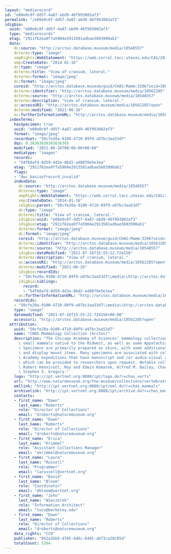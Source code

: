 ```yaml
---
layout: "mediarecord"
id: "e08e0c0f-dd5f-4a87-abd9-46f993802af3"
permalink: "/e08e0c0f-dd5f-4a87-abd9-46f993802af3"
idigbio:
  uuid: "e08e0c0f-dd5f-4a87-abd9-46f993802af3"
  type: "mediarecords"
  etag: "2911f62ea9f7a5904e2913501adbae5603990ab1"
  data:
    dc:source: "http://arctos.database.museum/media/10548557"
    dcterms:type: "image"
    xmpRights:WebStatement: "https://web.corral.tacc.utexas.edu/CAS/20161217-02/jpg/chas_mamm_3296.8.jpg"
    xmp:CreateDate: "2014-01-16"
    dc:type: "image"
    dcterms:title: "View of cranium, lateral."
    dcterms:format: "image/jpeg"
    dc:format: "image/jpeg"
    coreid: "http://arctos.database.museum/guid/CHAS:Mamm:3296?seid=3088349"
    dcterms:identifier: "http://arctos.database.museum/media/10562285"
    dcterms:source: "http://arctos.database.museum/media/10548557"
    dcterms:description: "View of cranium, lateral."
    ac:accessURI: "http://arctos.database.museum/media/10562285?open"
    dcterms:modified: "2021-06-26"
    ac:furtherInformationURL: "http://arctos.database.museum/media/10562285"
  indexTerms:
    hasSpecimen: true
    uuid: "e08e0c0f-dd5f-4a87-abd9-46f993802af3"
    format: "image/jpeg"
    recordset: "50cfe20a-9100-4710-89f9-a97bc3aa53d7"
    dqs: 0.36363636363636365
    modified: "2021-06-26T00:00:00+00:00"
    mediatype: "images"
    records:
    - "54f68afd-8d59-4d3a-86d2-ad8070e5e1ea"
    etag: "2911f62ea9f7a5904e2913501adbae5603990ab1"
    flags:
    - "dwc_basisofrecord_invalid"
    indexData:
      dc:source: "http://arctos.database.museum/media/10548557"
      dcterms:type: "image"
      xmpRights:WebStatement: "https://web.corral.tacc.utexas.edu/CAS/20161217-02/jpg/chas_mamm_3296.8.jpg"
      xmp:CreateDate: "2014-01-16"
      idigbio:parent: "50cfe20a-9100-4710-89f9-a97bc3aa53d7"
      dc:type: "image"
      dcterms:title: "View of cranium, lateral."
      idigbio:uuid: "e08e0c0f-dd5f-4a87-abd9-46f993802af3"
      idigbio:etag: "2911f62ea9f7a5904e2913501adbae5603990ab1"
      dcterms:format: "image/jpeg"
      dc:format: "image/jpeg"
      coreid: "http://arctos.database.museum/guid/CHAS:Mamm:3296?seid=3088349"
      dcterms:identifier: "http://arctos.database.museum/media/10562285"
      dcterms:source: "http://arctos.database.museum/media/10548557"
      idigbio:dateModified: "2021-07-16T15:55:22.724156"
      dcterms:description: "View of cranium, lateral."
      ac:accessURI: "http://arctos.database.museum/media/10562285?open"
      dcterms:modified: "2021-06-26"
      idigbio:recordIds:
      - "50cfe20a-9100-4710-89f9-a97bc3aa53d7\\media\\http://arctos.database.museum/media/10562285"
      idigbio:siblings:
        record:
        - "54f68afd-8d59-4d3a-86d2-ad8070e5e1ea"
      ac:furtherInformationURL: "http://arctos.database.museum/media/10562285"
    recordids:
    - "50cfe20a-9100-4710-89f9-a97bc3aa53d7\\media\\http://arctos.database.museum/media/10562285"
    type: "image"
    datemodified: "2021-07-16T15:55:22.724156+00:00"
    accessuri: "http://arctos.database.museum/media/10562285?open"
  attribution:
    uuid: "50cfe20a-9100-4710-89f9-a97bc3aa53d7"
    name: "CHAS Mammalogy Collection (Arctos)"
    description: "The Chicago Academy of Sciences’ mammalogy collection contains mostly\
      \ small mammals native to the Midwest, as well as some Appalachian species.\
      \ Specimens are primarily prepared as skins, with some additional osteological\
      \ and display mount items. Many specimens are associated with collectors or\
      \ Academy expeditions that have manuscript and /or audio-visual archival material,\
      \ which can be provided to researchers upon request. Notable collectors include\
      \ Robert Kennicott, Roy and Edwin Komarek, Alfred M. Bailey, Charles D. Brower,\
      \ Stephen S. Gregory."
    logo: "http://ipt.vertnet.org:8080/ipt/logo.do?r=chas_verts"
    url: "http://www.naturemuseum.org/the-museum/collections/vertebrates"
    emllink: "http://ipt.vertnet.org:8080/ipt/eml.do?r=chas_mammals"
    archivelink: "http://ipt.vertnet.org:8080/ipt/archive.do?r=chas_mammals"
    contacts:
    - first_name: "Dawn"
      last_name: "Roberts"
      role: "Director of Collections"
      email: "droberts@naturemuseum.org"
    - first_name: "Dawn"
      last_name: "Roberts"
      role: "Director of Collections"
      email: "droberts@naturemuseum.org"
    - first_name: "Erica"
      last_name: "Krimmel"
      role: "Assistant Collections Manager"
      email: "ekrimmel@naturemuseum.org"
    - first_name: "Laura"
      last_name: "Russell"
      role: "Programmer"
      email: "larussell@vertnet.org"
    - first_name: "David"
      last_name: "Bloom"
      role: "Coordinator"
      email: "dbloom@vertnet.org"
    - first_name: "John"
      last_name: "Wieczorek"
      role: "Information Architect"
      email: "tuco@berkeley.edu"
    - first_name: "Dawn"
      last_name: "Roberts"
      role: "Director of Collections"
      email: "droberts@naturemuseum.org"
    data_rights: "CC0"
    publisher: "842a2bb5-d705-4d6c-8401-abf3ca28c05d"
    totalCount: 5364
---
```

